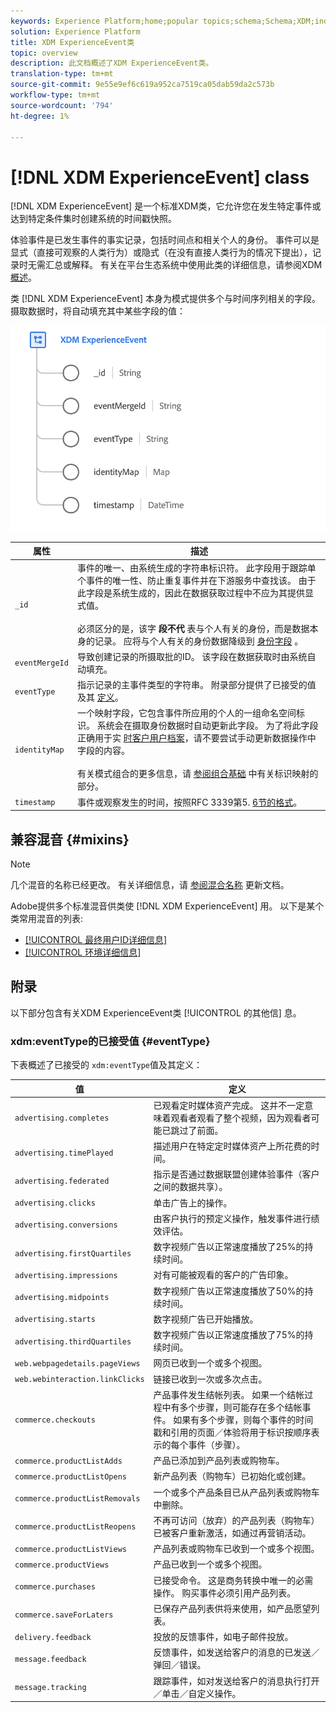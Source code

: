 ```yaml
---
keywords: Experience Platform;home;popular topics;schema;Schema;XDM;individual profile;fields;schemas;Schemas;identityMap;identity map;Identity map;Schema design;map;Map;union schema;union
solution: Experience Platform
title: XDM ExperienceEvent类
topic: overview
description: 此文档概述了XDM ExperienceEvent类。
translation-type: tm+mt
source-git-commit: 9e55e9ef6c619a952ca7519ca05dab59da2c573b
workflow-type: tm+mt
source-wordcount: '794'
ht-degree: 1%

---
```



# [!DNL XDM ExperienceEvent] class

[!DNL XDM ExperienceEvent] 是一个标准XDM类，它允许您在发生特定事件或达到特定条件集时创建系统的时间戳快照。

体验事件是已发生事件的事实记录，包括时间点和相关个人的身份。 事件可以是显式（直接可观察的人类行为）或隐式（在没有直接人类行为的情况下提出），记录时无需汇总或解释。 有关在平台生态系统中使用此类的详细信息，请参阅XDM [概述](../home.md#data-behaviors)。

类 [!DNL XDM ExperienceEvent] 本身为模式提供多个与时间序列相关的字段。 摄取数据时，将自动填充其中某些字段的值：

<img src="../images/classes/experienceevent.png" width="650" /><br />

| 属性 | 描述 |
| --- | --- |
| `_id` | 事件的唯一、由系统生成的字符串标识符。 此字段用于跟踪单个事件的唯一性、防止重复事件并在下游服务中查找该。 由于此字段是系统生成的，因此在数据获取过程中不应为其提供显式值。<br><br>必须区分的是，该字 **段不代** 表与个人有关的身份，而是数据本身的记录。 应将与个人有关的身份数据降级到 [身份字段](../schema/composition.md#identity) 。 |
| `eventMergeId` | 导致创建记录的所摄取批的ID。 该字段在数据获取时由系统自动填充。 |
| `eventType` | 指示记录的主事件类型的字符串。 附录部分提供了已接受的值及其 [定义](#eventType)。 |
| `identityMap` | 一个映射字段，它包含事件所应用的个人的一组命名空间标识。 系统会在摄取身份数据时自动更新此字段。 为了将此字段正确用于实 [时客户用户档案](../../profile/home.md)，请不要尝试手动更新数据操作中字段的内容。<br /><br />有关模式组合的更多信息，请 [参阅组合基础](../schema/composition.md#identityMap) 中有关标识映射的部分。 |
| `timestamp` | 事件或观察发生的时间，按照RFC 3339第5. [6节的格式](https://tools.ietf.org/html/rfc3339#section-5.6)。 |

## 兼容混音 {#mixins}

>[!NOTE]
>
>几个混音的名称已经更改。 有关详细信息，请 [参阅混合名称](../mixins/name-updates.md) 更新文档。

Adobe提供多个标准混音供类使 [!DNL XDM ExperienceEvent] 用。 以下是某个类常用混音的列表:

* [[!UICONTROL 最终用户ID详细信息]](../mixins/event/enduserids.md)
* [[!UICONTROL 环境详细信息]](../mixins/event/environment-details.md)

## 附录

以下部分包含有关XDM ExperienceEvent类 [!UICONTROL 的其他信] 息。

### xdm:eventType的已接受值 {#eventType}

下表概述了已接受的 `xdm:eventType`值及其定义：

| 值 | 定义 |
| --- | --- |
| `advertising.completes` | 已观看定时媒体资产完成。 这并不一定意味着观看者观看了整个视频，因为观看者可能已跳过了前面。 |
| `advertising.timePlayed` | 描述用户在特定定时媒体资产上所花费的时间。 |
| `advertising.federated` | 指示是否通过数据联盟创建体验事件（客户之间的数据共享）。 |
| `advertising.clicks` | 单击广告上的操作。 |
| `advertising.conversions` | 由客户执行的预定义操作，触发事件进行绩效评估。 |
| `advertising.firstQuartiles` | 数字视频广告以正常速度播放了25%的持续时间。 |
| `advertising.impressions` | 对有可能被观看的客户的广告印象。 |
| `advertising.midpoints` | 数字视频广告以正常速度播放了50%的持续时间。 |
| `advertising.starts` | 数字视频广告已开始播放。 |
| `advertising.thirdQuartiles` | 数字视频广告以正常速度播放了75%的持续时间。 |
| `web.webpagedetails.pageViews` | 网页已收到一个或多个视图。 |
| `web.webinteraction.linkClicks` | 链接已收到一次或多次点击。 |
| `commerce.checkouts` | 产品事件发生结帐列表。 如果一个结帐过程中有多个步骤，则可能存在多个结帐事件。 如果有多个步骤，则每个事件的时间戳和引用的页面／体验将用于标识按顺序表示的每个事件（步骤）。 |
| `commerce.productListAdds` | 产品已添加到产品列表或购物车。 |
| `commerce.productListOpens` | 新产品列表（购物车）已初始化或创建。 |
| `commerce.productListRemovals` | 一个或多个产品条目已从产品列表或购物车中删除。 |
| `commerce.productListReopens` | 不再可访问（放弃）的产品列表（购物车）已被客户重新激活，如通过再营销活动。 |
| `commerce.productListViews` | 产品列表或购物车已收到一个或多个视图。 |
| `commerce.productViews` | 产品已收到一个或多个视图。 |
| `commerce.purchases` | 已接受命令。 这是商务转换中唯一的必需操作。 购买事件必须引用产品列表。 |
| `commerce.saveForLaters` | 已保存产品列表供将来使用，如产品愿望列表。 |
| `delivery.feedback` | 投放的反馈事件，如电子邮件投放。 |
| `message.feedback` | 反馈事件，如发送给客户的消息的已发送／弹回／错误。 |
| `message.tracking` | 跟踪事件，如对发送给客户的消息执行打开／单击／自定义操作。 |